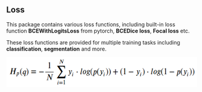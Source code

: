 ## Loss

This package contains various loss functions, including built-in loss function **BCEWithLogitsLoss** from pytorch, **BCEDice loss**, **Focal loss** etc.

These loss functions are provided for multiple training tasks including **classification**, **segmentation** and more.

<p align="center">
  <img  height='79' width='584' src="https://github.com/louis-she/featurize-package/blob/master/ftpkg/losses/bceloss.png">
</p>
